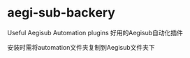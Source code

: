 # aegi-sub-backery
Useful Aegisub Automation plugins
好用的Aegisub自动化插件

安装时需将automation文件夹复制到Aegisub文件夹下